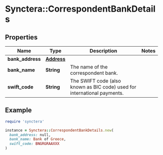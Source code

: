 # Synctera::CorrespondentBankDetails

## Properties

| Name | Type | Description | Notes |
| ---- | ---- | ----------- | ----- |
| **bank_address** | [**Address**](Address.md) |  |  |
| **bank_name** | **String** | The name of the correspondent bank.  |  |
| **swift_code** | **String** | The SWIFT code (also known as BIC code) used for international payments.  |  |

## Example

```ruby
require 'synctera'

instance = Synctera::CorrespondentBankDetails.new(
  bank_address: null,
  bank_name: Bank of Greece,
  swift_code: BNGRGRAAXXX
)
```

